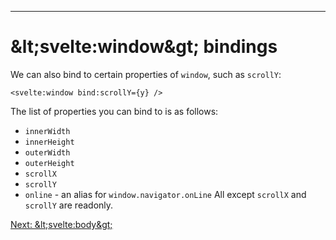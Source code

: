 ------
# **&amp;lt;svelte:window&amp;gt; bindings**
We can also bind to certain properties of `window`, such as `scrollY`:
```svelte title="src/routes/part2/special-elements/window-bindings/+page.svelte" /bind:scrollY={y}/
<svelte:window bind:scrollY={y} />
```
The list of properties you can bind to is as follows:
- `innerWidth`
- `innerHeight`
- `outerWidth`
- `outerHeight`
- `scrollX`
- `scrollY`
- `online` - an alias for `window.navigator.onLine`
All except `scrollX` and `scrollY` are readonly.

[Next: &amp;lt;svelte:body&amp;gt;](/part2/special-elements/body)
